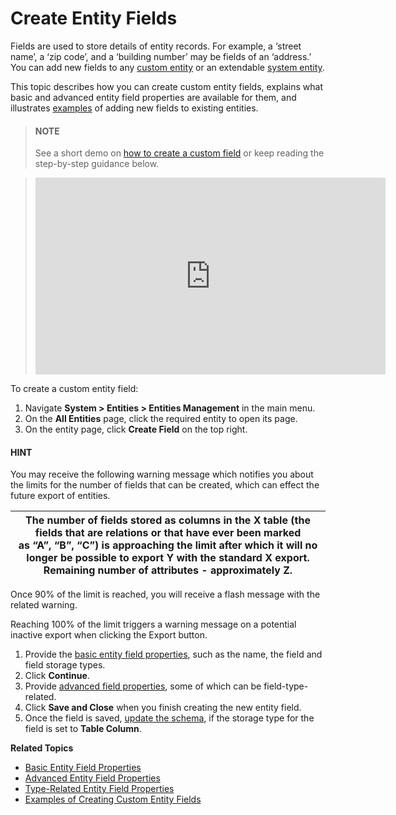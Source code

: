 <a id="doc-entity-fields"></a>

<a id="admin-guide-create-entity-fields"></a>

<a id="doc-entity-fields-create"></a>

# Create Entity Fields

Fields are used to store details of entity records. For example, a ‘street name’, a ‘zip code’, and a ‘building number’ may be fields of an ‘address.’ You can add new fields to any [custom entity](../../../../glossary.md#term-Custom-Entity) or an extendable [system entity](../../../../glossary.md#term-System-Entity).

This topic describes how you can create custom entity fields, explains what basic and advanced entity field properties are available for them, and illustrates [examples](create-entity-field-example.md#admin-guide-create-entity-fields-example) of adding new fields to existing entities.

> #### NOTE
> See a short demo on <a href="https://academy.oroinc.com/media-library/create-custom-field" target="_blank">how to create a custom field</a> or keep reading the step-by-step guidance below.

> <iframe width="560" height="315" src="https://www.youtube.com/embed/DwXQG9dcB0k" frameborder="0" allowfullscreen></iframe>

To create a custom entity field:

1. Navigate **System > Entities > Entities Management** in the main menu.
2. On the **All Entities** page, click the required entity to open its page.
3. On the entity page, click **Create Field**  on the top right.

#### HINT
You may receive the following warning message which notifies you about the limits for the number of fields that can be created, which can effect the future export of entities.

| The number of fields stored as columns in the X table (the fields that are relations or that have ever been marked<br/>as “A”, “B”, “C”) is approaching the limit after which it will no longer be possible to export Y with the standard X export.<br/>Remaining number of attributes - approximately Z.   |
|-------------------------------------------------------------------------------------------------------------------------------------------------------------------------------------------------------------------------------------------------------------------------------------------------------------|

Once 90% of the limit is reached, you will receive a flash message with the related warning.

Reaching 100% of the limit triggers a warning message on a potential inactive export when clicking the Export button.

1. Provide the [basic entity field properties](entity-fields-basic-properties.md#admin-guide-create-entity-fields-basic), such as the name, the field and field storage types.
2. Click **Continue**.
3. Provide [advanced field properties](entity-fields-advanced-properties.md#admin-guide-create-entity-fields-advanced), some of which can be field-type-related.
4. Click **Save and Close** when you finish creating the new entity field.
5. Once the field is saved, [update the schema](../manage-entity-fields.md#admin-guide-update-schema), if the storage type for the field is set to **Table Column**.

<!-- fa-bars = fa-navicon -->
<!-- Ic Tiles is used as Set As Default in saved views, and as tiles in display layout options -->
<!-- IcPencil refers to Rename in Commerce and Inline Editing in CRM -->
<!-- Check mark in the square. -->
<!-- SortDesc is also used as drop-down arrow -->

**Related Topics**

* [Basic Entity Field Properties](entity-fields-basic-properties.md)
* [Advanced Entity Field Properties](entity-fields-advanced-properties.md)
* [Type-Related Entity Field Properties](entity-field-type-related-properties.md)
* [Examples of Creating Custom Entity Fields](create-entity-field-example.md)

